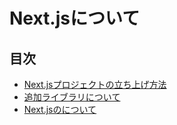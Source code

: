 # Next.jsについて

## 目次
- [Next.jsプロジェクトの立ち上げ方法](./1_nextjsプロジェクト立ち上げ.md)
- [追加ライブラリについて](./2_追加ライブラリ.md)
- [Next.jsのについて](./3_Nextjsについて.md)